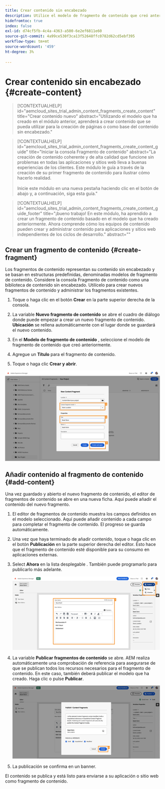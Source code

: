 ```yaml
---
title: Crear contenido sin encabezado
description: Utilice el modelo de fragmento de contenido que creó anteriormente para crear contenido que se pueda usar para la creación de páginas o como base para el contenido sin encabezado.
hidefromtoc: true
index: false
exl-id: d74cf5fb-4c4a-4363-a500-6e2ef6811e60
source-git-commit: 4a99ce530f3ca13f52648ffc0782d62cd5ebf395
workflow-type: tm+mt
source-wordcount: '459'
ht-degree: 3%

---
```



# Crear contenido sin encabezado {#create-content}

>[!CONTEXTUALHELP]
>id="aemcloud_sites_trial_admin_content_fragments_create_content"
>title="Crear contenido nuevo"
>abstract="Utilizando el modelo que ha creado en el módulo anterior, aprenderá a crear contenido que se pueda utilizar para la creación de páginas o como base del contenido sin encabezado."

>[!CONTEXTUALHELP]
>id="aemcloud_sites_trial_admin_content_fragments_create_content_guide"
>title="Iniciar la consola Fragmento de contenido"
>abstract="La creación de contenido coherente y de alta calidad que funcione sin problemas en todas las aplicaciones y sitios web lleva a buenas experiencias de los clientes. Este módulo le guía a través de la creación de su primer fragmento de contenido para ilustrar cómo hacerlo realidad.<br><br>Inicie este módulo en una nueva pestaña haciendo clic en el botón de abajo y, a continuación, siga esta guía."

>[!CONTEXTUALHELP]
>id="aemcloud_sites_trial_admin_content_fragments_create_content_guide_footer"
>title="¡bueno trabajo! En este módulo, ha aprendido a crear un fragmento de contenido basado en el modelo que ha creado anteriormente. Ahora comprende cómo los equipos de contenido pueden crear y administrar contenido para aplicaciones y sitios web independientes de los ciclos de desarrollo."
>abstract=""

## Crear un fragmento de contenido {#create-fragment}

Los fragmentos de contenido representan su contenido sin encabezado y se basan en estructuras predefinidas, denominadas modelos de fragmento de contenido. Considere la consola Fragmento de contenido como una biblioteca de contenido sin encabezado. Utilícelo para crear nuevos fragmentos de contenido y administrar los fragmentos existentes.

1. Toque o haga clic en el botón **Crear** en la parte superior derecha de la consola.

1. La variable **Nuevo fragmento de contenido** se abre el cuadro de diálogo donde puede empezar a crear un nuevo fragmento de contenido. **Ubicación** se rellena automáticamente con el lugar donde se guardará el nuevo contenido.

1. En el **Modelo de fragmento de contenido** , seleccione el modelo de fragmento de contenido que creó anteriormente.

1. Agregue un **Título** para el fragmento de contenido.

1. Toque o haga clic **Crear y abrir**.

![Creación de un nuevo fragmento de contenido](assets/do-not-localize/create-content-3-4-5.png)

## Añadir contenido al fragmento de contenido {#add-content}

Una vez guardado y abierto el nuevo fragmento de contenido, el editor de fragmentos de contenido se abre en una nueva ficha. Aquí puede añadir el contenido del nuevo fragmento.

1. El editor de fragmentos de contenido muestra los campos definidos en el modelo seleccionado. Aquí puede añadir contenido a cada campo para completar el fragmento de contenido. El progreso se guarda automáticamente.

1. Una vez que haya terminado de añadir contenido, toque o haga clic en el botón **Publicación** en la parte superior derecha del editor. Esto hace que el fragmento de contenido esté disponible para su consumo en aplicaciones externas.

1. Select **Ahora** en la lista desplegable . También puede programarlo para publicarlo más adelante.

   ![Crear contenido](assets/do-not-localize/add-content-1-2.png)

1. La variable **Publicar fragmentos de contenido** se abre. AEM realiza automáticamente una comprobación de referencia para asegurarse de que se publican todos los recursos necesarios para el fragmento de contenido. En este caso, también deberá publicar el modelo que ha creado. Haga clic o pulse **Publicar**.

   ![Comprobación de publicación y referencia](assets/do-not-localize/publish-4.png)

1. La publicación se confirma en un banner.

El contenido se publica y está listo para enviarse a su aplicación o sitio web como fragmento de contenido.
